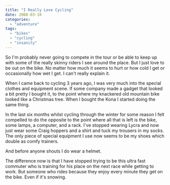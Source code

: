 ```yaml
---
title: "I Really Love Cycling"
date: 2008-03-10
categories: 
  - "adventure"
tags: 
  - "bikes"
  - "cycling"
  - "insanity"
---
```


So I'm probably never going to compete in the tour or be able to keep up with some of the really skinny riders I see around the place. But I just love to be out on the bike. No matter how much it seems to hurt or how cold I get or occasionally how wet I get. I can't really explain it.

When I came back to cycling 3 years ago, I was very much into the special clothes and equipment scene. If some company made a gadget that looked a bit pretty I bought it, to the point where my knackered old mountain bike looked like a Christmas tree. When I bought the Kona I started doing the same thing.

In the last six months whilst cycling through the winter for some reason I felt compelled to do the opposite to the point where all that is left is the bike, some lamps, a computer, and a rack. I've stopped wearing Lycra and now just wear some Craig hoppers and a shirt and tuck my trousers in my socks. The only piece of special equipment I use now seems to be my shoes which double as comfy trainers.

And before anyone shouts I do wear a helmet.

The difference now is that I have stopped trying to be this ultra fast commuter who is training for his place on the next race while getting to work. But someone who rides because they enjoy every minute they get on the bike. Even if it's snowing.
